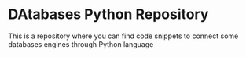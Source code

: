 # DAtabases Python Repository

This is a repository where you can find code snippets to connect some databases engines through Python language
